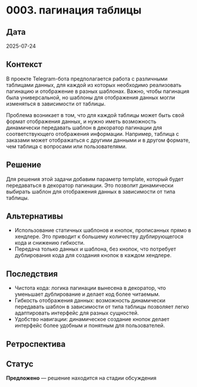 # 0003. пагинация таблицы 

## Дата
2025-07-24

## Контекст
В проекте Telegram-бота предполагается работа с различными таблицами данных, для каждой из которых необходимо реализовать пагинацию и отображение в разных шаблонах. 
Важно, чтобы пагинация была универсальной, но шаблоны для отображения данных могли изменяться в зависимости от таблицы.

Проблема возникает в том, что для каждой таблицы может быть свой формат отображения данных, и нужно иметь возможность динамически передавать шаблон в декоратор пагинации для соответствующего отображения информации. 
Например, таблица с заказами может отображаться с другими данными и в другом формате, чем таблица с вопросами или пользователями.

## Решение
Для решения этой задачи добавим параметр template, который будет передаваться в декоратор пагинации. Это позволит динамически выбирать шаблон для отображения данных в зависимости от типа таблицы.

## Альтернативы
- Использование статичных шаблонов и кнопок, прописанных прямо в хендлере. Это приводит к большему количеству дублирующегося кода и снижению гибкости.
- Передача только данных и шаблона, без кнопок, что потребует дублирования кода для создания кнопок в каждом хендлере.

## Последствия
- Чистота кода: логика пагинации вынесена в декоратор, что уменьшает дублирование и делает код более читаемым.
- Гибкость отображения данных: возможность динамически передавать шаблон в зависимости от типа таблицы позволяет легко адаптировать интерфейс для разных сущностей.
- Удобство навигации: динамическое создание кнопок делает интерфейс более удобным и понятным для пользователей.

## Ретроспектива

## Статус
**Предложено** — решение находится на стадии обсуждения

